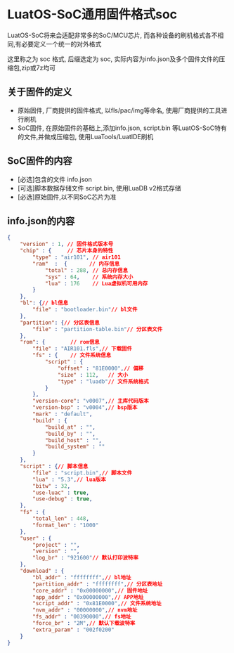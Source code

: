 # LuatOS-SoC通用固件格式soc

LuatOS-SoC将来会适配非常多的SoC/MCU芯片, 而各种设备的刷机格式各不相同,有必要定义一个统一的对外格式

这里称之为 soc 格式, 后缀选定为 soc, 实际内容为info.json及多个固件文件的压缩包,zip或7z均可

## 关于固件的定义

* 原始固件, 厂商提供的固件格式, 以fls/pac/img等命名, 使用厂商提供的工具进行刷机
* SoC固件, 在原始固件的基础上,添加info.json, script.bin 等LuatOS-SoC特有的文件,并做成压缩包, 使用LuaTools/LuatIDE刷机

## SoC固件的内容

* [必选]包含的文件 info.json
* [可选]脚本数据存储文件 script.bin, 使用LuaDB v2格式存储
* [必选]原始固件,以不同SoC芯片为准

## info.json的内容

```json
{
    "version" : 1, // 固件格式版本号
    "chip" : {     // 芯片本身的特性
        "type" : "air101", // air101
        "ram"  :  {       // 内存信息
            "total" : 288, // 总内存信息
            "sys" : 64,    // 系统内存大小
            "lua" : 176    // Lua虚拟机可用内存
        }
    },
    "bl": {// bl信息
    	"file" : "bootloader.bin"// bl文件
    },
	"partition": {// 分区表信息
    	"file" : "partition-table.bin"// 分区表文件
    },
    "rom": {        // rom信息
        "file" : "AIR101.fls",// 下载固件
        "fs" : {    // 文件系统信息
            "script" : {
                "offset" : "81E0000",// 偏移
                "size" : 112,   // 大小
                "type" : "luadb"// 文件系统格式
            }
        },
        "version-core": "v0007",// 主库代码版本
        "version-bsp" : "v0004",// bsp版本
        "mark" : "default",
        "build" : {
            "build_at" : "",
            "build_by" : "",
            "build_host" : "",
            "build_system" : ""
        }
    },
    "script" : {// 脚本信息
        "file" : "script.bin",// 脚本文件
        "lua" : "5.3",// lua版本
        "bitw" : 32,
        "use-luac" : true,
        "use-debug" : true,
    },
    "fs" : {
		"total_len" : 448,
		"format_len" : "1000"
	},
    "user" : {
        "project" : "",
        "version" : "",
        "log_br" : "921600"// 默认打印波特率
    },
    "download" : {
        "bl_addr" : "ffffffff",// bl地址
		"partition_addr" : "ffffffff",// 分区表地址
		"core_addr" : "0x00000000",// 固件地址
		"app_addr" : "0x00000000",// APP地址
		"script_addr" : "0x81E0000",// 文件系统地址
        "nvm_addr" : "00000000",// nvm地址
		"fs_addr" : "00390000",// fs地址
        "force_br" : "2M",// 默认下载波特率
        "extra_param" : "002f0200"
	}
}
```
